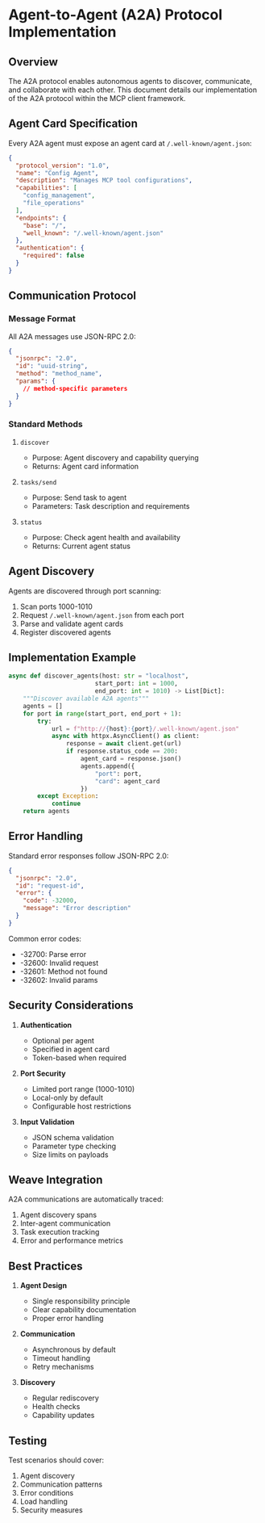 # Agent-to-Agent (A2A) Protocol Implementation

## Overview

The A2A protocol enables autonomous agents to discover, communicate, and collaborate with each other. This document details our implementation of the A2A protocol within the MCP client framework.

## Agent Card Specification

Every A2A agent must expose an agent card at `/.well-known/agent.json`:

```json
{
  "protocol_version": "1.0",
  "name": "Config Agent",
  "description": "Manages MCP tool configurations",
  "capabilities": [
    "config_management",
    "file_operations"
  ],
  "endpoints": {
    "base": "/",
    "well_known": "/.well-known/agent.json"
  },
  "authentication": {
    "required": false
  }
}
```

## Communication Protocol

### Message Format

All A2A messages use JSON-RPC 2.0:

```json
{
  "jsonrpc": "2.0",
  "id": "uuid-string",
  "method": "method_name",
  "params": {
    // method-specific parameters
  }
}
```

### Standard Methods

1. `discover`
   - Purpose: Agent discovery and capability querying
   - Returns: Agent card information

2. `tasks/send`
   - Purpose: Send task to agent
   - Parameters: Task description and requirements

3. `status`
   - Purpose: Check agent health and availability
   - Returns: Current agent status

## Agent Discovery

Agents are discovered through port scanning:
1. Scan ports 1000-1010
2. Request `/.well-known/agent.json` from each port
3. Parse and validate agent cards
4. Register discovered agents

## Implementation Example

```python
async def discover_agents(host: str = "localhost", 
                        start_port: int = 1000,
                        end_port: int = 1010) -> List[Dict]:
    """Discover available A2A agents"""
    agents = []
    for port in range(start_port, end_port + 1):
        try:
            url = f"http://{host}:{port}/.well-known/agent.json"
            async with httpx.AsyncClient() as client:
                response = await client.get(url)
                if response.status_code == 200:
                    agent_card = response.json()
                    agents.append({
                        "port": port,
                        "card": agent_card
                    })
        except Exception:
            continue
    return agents
```

## Error Handling

Standard error responses follow JSON-RPC 2.0:

```json
{
  "jsonrpc": "2.0",
  "id": "request-id",
  "error": {
    "code": -32000,
    "message": "Error description"
  }
}
```

Common error codes:
- -32700: Parse error
- -32600: Invalid request
- -32601: Method not found
- -32602: Invalid params

## Security Considerations

1. **Authentication**
   - Optional per agent
   - Specified in agent card
   - Token-based when required

2. **Port Security**
   - Limited port range (1000-1010)
   - Local-only by default
   - Configurable host restrictions

3. **Input Validation**
   - JSON schema validation
   - Parameter type checking
   - Size limits on payloads

## Weave Integration

A2A communications are automatically traced:
1. Agent discovery spans
2. Inter-agent communication
3. Task execution tracking
4. Error and performance metrics

## Best Practices

1. **Agent Design**
   - Single responsibility principle
   - Clear capability documentation
   - Proper error handling

2. **Communication**
   - Asynchronous by default
   - Timeout handling
   - Retry mechanisms

3. **Discovery**
   - Regular rediscovery
   - Health checks
   - Capability updates

## Testing

Test scenarios should cover:
1. Agent discovery
2. Communication patterns
3. Error conditions
4. Load handling
5. Security measures 